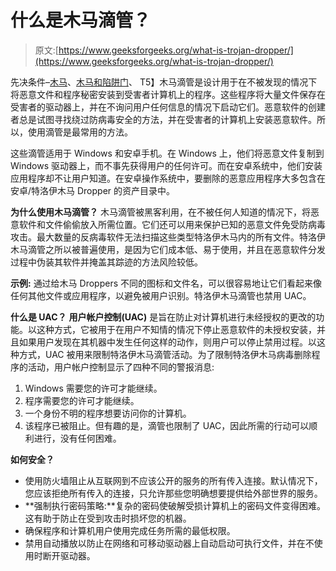 # 什么是木马滴管？

> 原文:[https://www.geeksforgeeks.org/what-is-trojan-dropper/](https://www.geeksforgeeks.org/what-is-trojan-dropper/)

先决条件–[木马](https://www.geeksforgeeks.org/malware-and-its-types/)、[木马和陷阱门](https://www.geeksforgeeks.org/trojan-horse-and-trap-door/)、
T5】木马滴管是设计用于在不被发现的情况下将恶意文件和程序秘密安装到受害者计算机上的程序。这些程序将大量文件保存在受害者的驱动器上，并在不询问用户任何信息的情况下启动它们。恶意软件的创建者总是试图寻找绕过防病毒安全的方法，并在受害者的计算机上安装恶意软件。所以，使用滴管是最常用的方法。

这些滴管适用于 Windows 和安卓手机。在 Windows 上，他们将恶意文件复制到 Windows 驱动器上，而不事先获得用户的任何许可。而在安卓系统中，他们安装应用程序却不让用户知道。在安卓操作系统中，要删除的恶意应用程序大多包含在安卓/特洛伊木马 Dropper 的资产目录中。

**为什么使用木马滴管？**
木马滴管被黑客利用，在不被任何人知道的情况下，将恶意软件和文件偷偷放入所需位置。它们还可以用来保护已知的恶意文件免受防病毒攻击。最大数量的反病毒软件无法扫描这些类型特洛伊木马内的所有文件。特洛伊木马滴管之所以被普遍使用，是因为它们成本低、易于使用，并且在恶意软件分发过程中伪装其软件并掩盖其踪迹的方法风险较低。

**示例:**
通过给木马 Droppers 不同的图标和文件名，可以很容易地让它们看起来像任何其他文件或应用程序，以避免被用户识别。特洛伊木马滴管也禁用 UAC。

**什么是 UAC？**
**用户帐户控制(UAC)** 是旨在防止对计算机进行未经授权的更改的功能。以这种方式，它被用于在用户不知情的情况下停止恶意软件的未授权安装，并且如果用户发现在其机器中发生任何这样的动作，则用户可以停止禁用过程。以这种方式，UAC 被用来限制特洛伊木马滴管活动。为了限制特洛伊木马病毒删除程序的活动，用户帐户控制显示了四种不同的警报消息:

1.  Windows 需要您的许可才能继续。
2.  程序需要您的许可才能继续。
3.  一个身份不明的程序想要访问你的计算机。
4.  该程序已被阻止。但有趣的是，滴管也限制了 UAC，因此所需的行动可以顺利进行，没有任何困难。

**如何安全？**

*   使用防火墙阻止从互联网到不应该公开的服务的所有传入连接。默认情况下，您应该拒绝所有传入的连接，只允许那些您明确想要提供给外部世界的服务。
*   **强制执行密码策略:**复杂的密码使破解受损计算机上的密码文件变得困难。这有助于防止在受到攻击时损坏您的机器。
*   确保程序和计算机用户使用完成任务所需的最低权限。
*   禁用自动播放以防止在网络和可移动驱动器上自动启动可执行文件，并在不使用时断开驱动器。